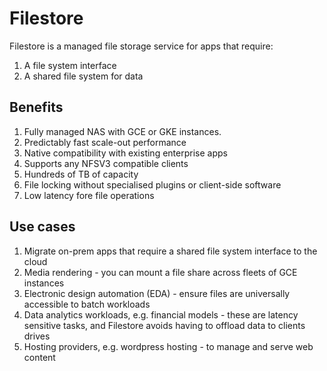 # Filestore
Filestore is a managed file storage service for apps that require:
1. A file system interface
1. A shared file system for data

## Benefits
1. Fully managed NAS with GCE or GKE instances.
1. Predictably fast scale-out performance
1. Native compatibility with existing enterprise apps
1. Supports any NFSV3 compatible clients
1. Hundreds of TB of capacity
1. File locking without specialised plugins or client-side software
1. Low latency fore file operations

## Use cases
1. Migrate on-prem apps that require a shared file system interface to the cloud
1. Media rendering - you can mount a file share across fleets of GCE instances
1. Electronic design automation (EDA) - ensure files are universally accessible to batch workloads
1. Data analytics workloads, e.g. financial models - these are latency sensitive tasks, and Filestore avoids having to offload data to clients drives
1. Hosting providers, e.g. wordpress hosting - to manage and serve web content
